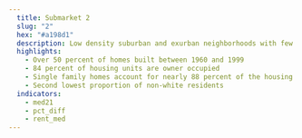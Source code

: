 ```yaml
---
  title: Submarket 2
  slug: "2"
  hex: "#a198d1"
  description: Low density suburban and exurban neighborhoods with few renters and moderately higher housing prices and incomes
  highlights:
    - Over 50 percent of homes built between 1960 and 1999
    - 84 percent of housing units are owner occupied
    - Single family homes account for nearly 88 percent of the housing stock
    - Second lowest proportion of non-white residents
  indicators:
    - med21
    - pct_diff
    - rent_med
---
```

